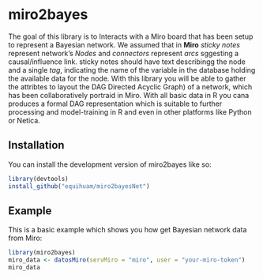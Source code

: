 
# miro2bayes

<!-- badges: start -->
<!-- badges: end -->

The goal of this library is to Interacts with a Miro board that has been
setup to represent a Bayesian network. We assumed that in **Miro**
*sticky notes* represent network’s *Nodes* and *connectors* represent
*arcs* sggesting a causal/influence link. sticky notes should have text
describingg the node and a single *tag*, indicating the name of the
variable in the database holding the available data for the node. With
this library you will be able to gather the attribtes to layout the DAG
Directed Acyclic Graph) of a network, which has been collaboratively
portraid in Miro. With all basic data in R you cana produces a formal
DAG representation which is suitable to further processing and
model-training in R and even in other platforms like Python or Netica.

## Installation

You can install the development version of miro2bayes like so:

``` r
library(devtools)
install_github("equihuam/miro2bayesNet")
```

## Example

This is a basic example which shows you how get Bayesian network data
from Miro:

``` r
library(miro2bayes)
miro_data <- datosMiro(servMiro = "miro", user = "your-miro-token")
miro_data
```
